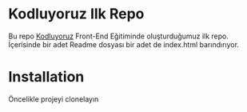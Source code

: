 # Kodluyoruz Ilk Repo

Bu repo [Kodluyoruz]( https://www.kodluyoruz.org/) Front-End Eğitiminde oluşturduğumuz ilk repo. İçerisinde bir adet Readme dosyası bir adet de index.html barındırıyor. 

# Installation
Öncelikle projeyi clonelayın
